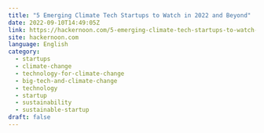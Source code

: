 ```yaml
---
title: "5 Emerging Climate Tech Startups to Watch in 2022 and Beyond"
date: 2022-09-10T14:49:05Z
link: https://hackernoon.com/5-emerging-climate-tech-startups-to-watch-in-2022-and-beyond?source=rss&utm_medium=RSS&utm_source=news.12bit.vn
site: hackernoon.com
language: English
category:
  - startups
  - climate-change
  - technology-for-climate-change
  - big-tech-and-climate-change
  - technology
  - startup
  - sustainability
  - sustainable-startup
draft: false
---
```

